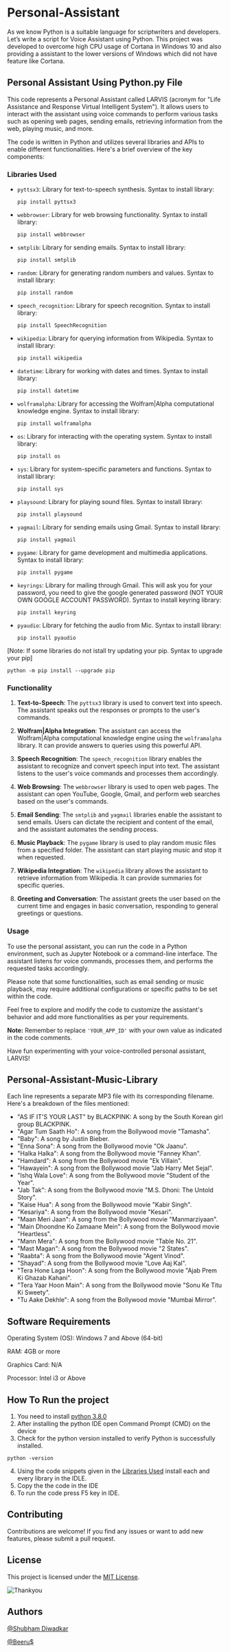 # Personal-Assistant
As we know Python is a suitable language for scriptwriters and developers. Let’s write a script for Voice Assistant using Python. This project was developed to overcome high CPU usage of Cortana in Windows 10 and also providing a assistant to the lower versions of Windows which did not have feature like Cortana.

## Personal Assistant Using Python.py File

This code represents a Personal Assistant called LARVIS (acronym for "Life Assistance and Response Virtual Intelligent System"). It allows users to interact with the assistant using voice commands to perform various tasks such as opening web pages, sending emails, retrieving information from the web, playing music, and more.

The code is written in Python and utilizes several libraries and APIs to enable different functionalities. Here's a brief overview of the key components:

### Libraries Used
- `pyttsx3`: Library for text-to-speech synthesis.
  Syntax to install library:
  
  ```
  pip install pyttsx3
  ```
- `webbrowser`: Library for web browsing functionality.
  Syntax to install library:
  
  ```
  pip install webbrowser
  ```
- `smtplib`: Library for sending emails.
  Syntax to install library:
  
  ```
  pip install smtplib
  ```
- `random`: Library for generating random numbers and values.
  Syntax to install library:
  
  ```
  pip install random
  ```
- `speech_recognition`: Library for speech recognition.
  Syntax to install library:
  
  ```
  pip install SpeechRecognition
  ```
- `wikipedia`: Library for querying information from Wikipedia.
  Syntax to install library:
  
  ```
  pip install wikipedia
  ```
- `datetime`: Library for working with dates and times.
  Syntax to install library:
  
  ```
  pip install datetime
  ```
- `wolframalpha`: Library for accessing the Wolfram|Alpha computational knowledge engine.
  Syntax to install library:
  
  ```
  pip install wolframalpha
  ```
- `os`: Library for interacting with the operating system.
  Syntax to install library:
  
  ```
  pip install os
  ```
- `sys`: Library for system-specific parameters and functions.
  Syntax to install library:
  
  ```
  pip install sys
  ```
- `playsound`: Library for playing sound files.
  Syntax to install library:
  
  ```
  pip install playsound
  ```
- `yagmail`: Library for sending emails using Gmail.
  Syntax to install library:
  
  ```
  pip install yagmail
  ```
- `pygame`: Library for game development and multimedia applications.
  Syntax to install library:
  
  ```
  pip install pygame
  ```
  
- `keyrings`: Library for mailing through Gmail. This will ask you for your password, you need to give the google generated password (NOT YOUR OWN GOOGLE ACCOUNT PASSWORD).
    Syntax to install keyring library:
    ```
    pip install keyring
    ```
 - `pyaudio`: Library for fetching the audio from Mic.
   Syntax to install library:
   ```
   pip install pyaudio
   ```
[Note: If some libraries do not istall try updating your pip.
Syntax to upgrade your pip]
```
python -m pip install --upgrade pip
```

### Functionality
1. **Text-to-Speech**: The `pyttsx3` library is used to convert text into speech. The assistant speaks out the responses or prompts to the user's commands.

2. **Wolfram|Alpha Integration**: The assistant can access the Wolfram|Alpha computational knowledge engine using the `wolframalpha` library. It can provide answers to queries using this powerful API.

3. **Speech Recognition**: The `speech_recognition` library enables the assistant to recognize and convert speech input into text. The assistant listens to the user's voice commands and processes them accordingly.

4. **Web Browsing**: The `webbrowser` library is used to open web pages. The assistant can open YouTube, Google, Gmail, and perform web searches based on the user's commands.

5. **Email Sending**: The `smtplib` and `yagmail` libraries enable the assistant to send emails. Users can dictate the recipient and content of the email, and the assistant automates the sending process.

6. **Music Playback**: The `pygame` library is used to play random music files from a specified folder. The assistant can start playing music and stop it when requested.

7. **Wikipedia Integration**: The `wikipedia` library allows the assistant to retrieve information from Wikipedia. It can provide summaries for specific queries.

8. **Greeting and Conversation**: The assistant greets the user based on the current time and engages in basic conversation, responding to general greetings or questions.

### Usage
To use the personal assistant, you can run the code in a Python environment, such as Jupyter Notebook or a command-line interface. The assistant listens for voice commands, processes them, and performs the requested tasks accordingly.

Please note that some functionalities, such as email sending or music playback, may require additional configurations or specific paths to be set within the code.

Feel free to explore and modify the code to customize the assistant's behavior and add more functionalities as per your requirements.

**Note:** Remember to replace `'YOUR_APP_ID'` with your own value as indicated in the code comments.

Have fun experimenting with your voice-controlled personal assistant, LARVIS!

## Personal-Assistant-Music-Library

Each line represents a separate MP3 file with its corresponding filename. Here's a breakdown of the files mentioned:

- "AS IF IT'S YOUR LAST" by BLACKPINK: A song by the South Korean girl group BLACKPINK.
- "Agar Tum Saath Ho": A song from the Bollywood movie "Tamasha".
- "Baby": A song by Justin Bieber.
- "Enna Sona": A song from the Bollywood movie "Ok Jaanu".
- "Halka Halka": A song from the Bollywood movie "Fanney Khan".
- "Hamdard": A song from the Bollywood movie "Ek Villain".
- "Hawayein": A song from the Bollywood movie "Jab Harry Met Sejal".
- "Ishq Wala Love": A song from the Bollywood movie "Student of the Year".
- "Jab Tak": A song from the Bollywood movie "M.S. Dhoni: The Untold Story".
- "Kaise Hua": A song from the Bollywood movie "Kabir Singh".
- "Kesariya": A song from the Bollywood movie "Kesari".
- "Maan Meri Jaan": A song from the Bollywood movie "Manmarziyaan".
- "Main Dhoondne Ko Zamaane Mein": A song from the Bollywood movie "Heartless".
- "Mann Mera": A song from the Bollywood movie "Table No. 21".
- "Mast Magan": A song from the Bollywood movie "2 States".
- "Raabta": A song from the Bollywood movie "Agent Vinod".
- "Shayad": A song from the Bollywood movie "Love Aaj Kal".
- "Tera Hone Laga Hoon": A song from the Bollywood movie "Ajab Prem Ki Ghazab Kahani".
- "Tera Yaar Hoon Main": A song from the Bollywood movie "Sonu Ke Titu Ki Sweety".
- "Tu Aake Dekhle": A song from the Bollywood movie "Mumbai Mirror".

## Software Requirements
Operating System (OS): Windows 7 and Above (64-bit)

RAM: 4GB or more

Graphics Card: N/A

Processor: Intel i3 or Above

## How To Run the project
1. You need to install [python 3.8.0](https://www.python.org/downloads/release/python-380/)
2. After installing the python IDE open Command Prompt (CMD) on the device
3. Check for the python version installed to verify Python is successfully installed.
  
  ```
  python -version
  ```
  
4. Using the code snippets given in the [Libraries Used](#libraries-used) install each and every library in the IDLE.
5. Copy the the code in the IDE
6. To run the code press F5 key in IDE.

## Contributing

Contributions are welcome! If you find any issues or want to add new features, please submit a pull request.

## License

This project is licensed under the [MIT License](LICENSE).

![Thankyou](https://github.com/Shubham-Diwadkar/Personal-Assistant/assets/125255910/408c557b-233d-4992-903a-e707e70a971d)

## Authors
[@Shubham Diwadkar](https://github.com/Shubham-Diwadkar)

[@Beeru$](https://github.com/Darshan0902)
